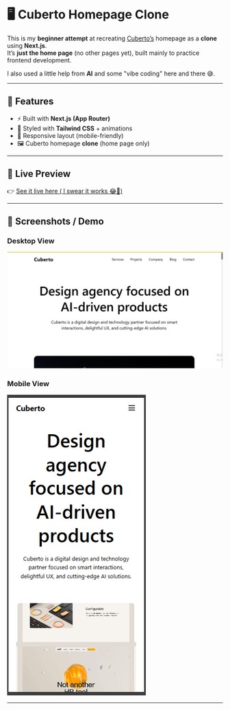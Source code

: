 
  # 🖥️ Cuberto Homepage Clone  

  This is my **beginner attempt** at recreating [Cuberto’s](https://cuberto.com/) homepage as a **clone** using **Next.js**.  
  It’s **just the home page** (no other pages yet), built mainly to practice frontend development.  

  I also used a little help from **AI** and some "vibe coding" here and there 😅.  

  ---

  ## 🚀 Features
  - ⚡ Built with **Next.js (App Router)**
  - 🎨 Styled with **Tailwind CSS** + animations
  - 📱 Responsive layout (mobile-friendly)
  - 🖼️ Cuberto homepage **clone** (home page only)

  ---

  ## 🔗 Live Preview  
  👉 [See it live here ( I swear it works 😂🚀) ](https://cuberto-clone-by-danial.vercel.app/)  

  ---

  ## 📸 Screenshots / Demo  

  ### Desktop View  
  ![Desktop Screenshot](./screenshots/Screenshot%202025-09-13%20084925.png)  

  ### Mobile View  
  ![Mobile Screenshot](./screenshots/Screenshot%202025-09-13%20084620.png)  

  ---


